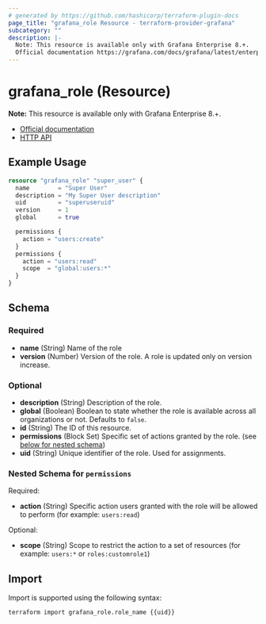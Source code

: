 ```yaml
---
# generated by https://github.com/hashicorp/terraform-plugin-docs
page_title: "grafana_role Resource - terraform-provider-grafana"
subcategory: ""
description: |-
  Note: This resource is available only with Grafana Enterprise 8.+.
  Official documentation https://grafana.com/docs/grafana/latest/enterprise/access-control/HTTP API https://grafana.com/docs/grafana/latest/http_api/access_control/
---
```


# grafana_role (Resource)

**Note:** This resource is available only with Grafana Enterprise 8.+.

* [Official documentation](https://grafana.com/docs/grafana/latest/enterprise/access-control/)
* [HTTP API](https://grafana.com/docs/grafana/latest/http_api/access_control/)

## Example Usage

```terraform
resource "grafana_role" "super_user" {
  name        = "Super User"
  description = "My Super User description"
  uid         = "superuseruid"
  version     = 1
  global      = true

  permissions {
    action = "users:create"
  }
  permissions {
    action = "users:read"
    scope  = "global:users:*"
  }
}
```

<!-- schema generated by tfplugindocs -->
## Schema

### Required

- **name** (String) Name of the role
- **version** (Number) Version of the role. A role is updated only on version increase.

### Optional

- **description** (String) Description of the role.
- **global** (Boolean) Boolean to state whether the role is available across all organizations or not. Defaults to `false`.
- **id** (String) The ID of this resource.
- **permissions** (Block Set) Specific set of actions granted by the role. (see [below for nested schema](#nestedblock--permissions))
- **uid** (String) Unique identifier of the role. Used for assignments.

<a id="nestedblock--permissions"></a>
### Nested Schema for `permissions`

Required:

- **action** (String) Specific action users granted with the role will be allowed to perform (for example: `users:read`)

Optional:

- **scope** (String) Scope to restrict the action to a set of resources (for example: `users:*` or `roles:customrole1`)

## Import

Import is supported using the following syntax:

```shell
terraform import grafana_role.role_name {{uid}}
```
